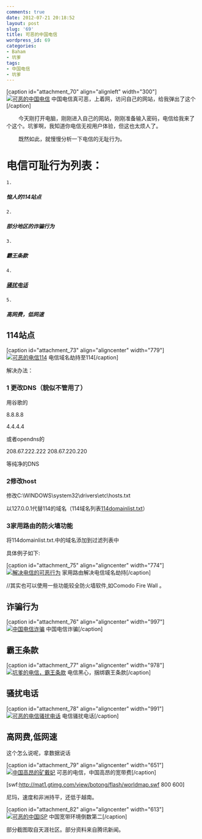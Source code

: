 ```yaml
---
comments: true
date: 2012-07-21 20:18:52
layout: post
slug: '69'
title: 可恶的中国电信
wordpress_id: 69
categories:
- Baham
- 坑爹
tags:
- 中国电信
- 坑爹
---
```


[caption id="attachment_70" align="alignleft" width="300"][![可恶的中国电信](http://baham.co/wp-content/uploads/2012/07/江苏电信-Mozilla-Firefox_2012-07-21_18-54-16_副本-300x204.png)](http://baham.co/07_21_69.html/%e6%b1%9f%e8%8b%8f%e7%94%b5%e4%bf%a1-mozilla-firefox_2012-07-21_18-54-16_%e5%89%af%e6%9c%ac) 中国电信真可恶，上着网，访问自己的网站，给我弹出了这个[/caption]




        今天刚打开电脑，刚刚进入自己的网站，刚刚准备输入密码，电信给我来了个这个。坑爹啊，我知道你电信无视用户体验，但这也太烦人了。




        既然如此，就慢慢分析一下电信的无耻行为。





# 




# 




# 




# 电信可耻行为列表：




<!-- more -->






	
    1. 


##### **恼人的114站点**




	
    2. 


##### **部分地区的诈骗行为**




	
    3. 


##### **霸王条款**




	
    4. 


##### **[骚扰电话](骚扰电话)**




	
    5. 


##### **高网费，低网速**






<!-- more -->


## 114站点


[caption id="attachment_73" align="aligncenter" width="779"][![可恶的电信114](http://baham.co/wp-content/uploads/2012/07/解决打开网页跳转到114搜索页域名劫持的问题_耗子的小窝_百度空间-Mozilla-Firefox_2012-07-21_19-30-18.png)](http://baham.co/?attachment_id=73) 电信域名劫持至114[/caption]

解决办法：


### 1 更改DNS（貌似不管用了）


用谷歌的

8.8.8.8

4.4.4.4

或者opendns的

208.67.222.222
208.67.220.220

等纯净的DNS


### 2修改host


修改C:\WINDOWS\system32\drivers\etc\hosts.txt

以127.0.0.1代替114的域名（114域名列表[114domainlist.txt](http://baham.co/07_21_69.html/114domainlist)）


### 3家用路由的防火墙功能


将114domainlist.txt.中的域名添加到过滤列表中

具体例子如下:

[caption id="attachment_75" align="aligncenter" width="774"][![解决电信的可恶行为](http://baham.co/wp-content/uploads/2012/07/家用路由解决114.png)](http://baham.co/07_21_69.html/%e5%ae%b6%e7%94%a8%e8%b7%af%e7%94%b1%e8%a7%a3%e5%86%b3114) 家用路由解决电信域名劫持[/caption]

//其实也可以使用一些功能较全防火墙软件,如Comodo Fire Wall 。






## 诈骗行为


[caption id="attachment_76" align="aligncenter" width="997"][![中国电信诈骗](http://baham.co/wp-content/uploads/2012/07/八卦江湖中国电信可恶.png)](http://baham.co/?attachment_id=76) 中国电信诈骗[/caption]


## 霸王条款


[caption id="attachment_77" align="aligncenter" width="978"][![坑爹的电信，霸王条款](http://baham.co/wp-content/uploads/2012/07/黑心的电信，可恶的霸王条款.png)](http://baham.co/?attachment_id=77) 电信黑心，捆绑霸王条款[/caption]


## 骚扰电话


[caption id="attachment_78" align="aligncenter" width="991"][![可恶的电信骚扰电话](http://baham.co/wp-content/uploads/2012/07/可恶的电信，可恶的骚扰电话.png)](http://baham.co/?attachment_id=78) 电信骚扰电话[/caption]


## 高网费,低网速


这个怎么说呢，拿数据说话

[caption id="attachment_79" align="aligncenter" width="651"][![中国高昂的矿戴妃](http://baham.co/wp-content/uploads/2012/07/中国宽带费为何上百倍于韩国.png)](http://baham.co/?attachment_id=79) 可恶的电信，中国高昂的宽带费[/caption]

[swf:http://mat1.gtimg.com/view/botong/flash/worldmap.swf 800 600]

尼玛，速度和非洲持平，还低于越南。





[caption id="attachment_82" align="aligncenter" width="613"][![可恶的中国ISP](http://baham.co/wp-content/uploads/2012/07/中国互联网还有多少令人汗颜的指标.png)](http://baham.co/07_21_69.html/%e4%b8%ad%e5%9b%bd%e4%ba%92%e8%81%94%e7%bd%91%e8%bf%98%e6%9c%89%e5%a4%9a%e5%b0%91%e4%bb%a4%e4%ba%ba%e6%b1%97%e9%a2%9c%e7%9a%84%e6%8c%87%e6%a0%87) 中国宽带环境倒数第二[/caption]





部分截图取自天涯社区。部分资料来自腾讯新闻。
